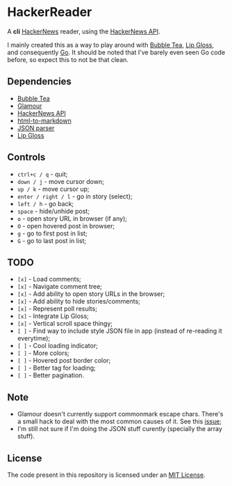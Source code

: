 # HackerReader

A **cli** [HackerNews](https://news.ycombinator.com/) reader, using the
[HackerNews API](https://github.com/HackerNews/API).

I mainly created this as a way to play around with
[Bubble Tea](https://github.com/charmbracelet/bubbletea),
[Lip Gloss](https://github.com/charmbracelet/lipgloss), and consequently
[Go](https://go.dev/). It should be noted that I've barely even seen Go code
before, so expect this to not be that clean.

## Dependencies

- [Bubble Tea](https://github.com/charmbracelet/bubbletea)
- [Glamour](https://github.com/charmbracelet/glamour)
- [HackerNews API](https://github.com/HackerNews/API)
- [html-to-markdown](https://github.com/JohannesKaufmann/html-to-markdown)
- [JSON parser](https://github.com/buger/jsonparser)
- [Lip Gloss](https://github.com/charmbracelet/lipgloss)

## Controls

- `ctrl+c / q` - quit;
- `down / j` - move cursor down;
- `up / k` - move cursor up;
- `enter / right / l` - go in story (select);
- `left / h` - go back;
- `space` - hide/unhide post;
- `o` - open story URL in browser (if any);
- `O` - open hovered post in browser;
- `g` - go to first post in list;
- `G` - go to last post in list;

## TODO

- `[x]` - Load comments;
- `[x]` - Navigate comment tree;
- `[x]` - Add ability to open story URLs in the browser;
- `[x]` - Add ability to hide stories/comments;
- `[x]` - Represent poll results;
- `[x]` - Integrate Lip Gloss;
- `[x]` - Vertical scroll space thingy;
- `[ ]` - Find way to include style JSON file in app (instead of re-reading it everytime);
- `[ ]` - Cool loading indicator;
- `[ ]` - More colors;
- `[ ]` - Hovered post border color;
- `[ ]` - Better tag for loading;
- `[ ]` - Better pagination.

## Note

- Glamour doesn't currently support commonmark escape chars. There's a
  small hack to deal with the most common causes of it. See
  this [issue](https://github.com/charmbracelet/glamour/issues/106);
- I'm still not sure if I'm doing the JSON stuff curently (specially
  the array stuff).

## License

The code present in this repository is licensed under an
[MIT License](./LICENSE).

